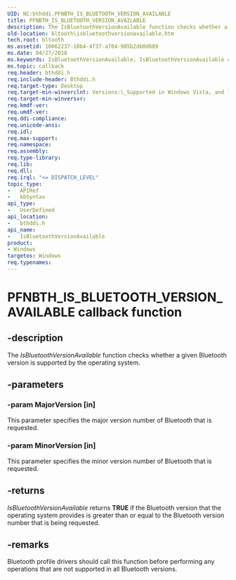 ```yaml
---
UID: NC:bthddi.PFNBTH_IS_BLUETOOTH_VERSION_AVAILABLE
title: PFNBTH_IS_BLUETOOTH_VERSION_AVAILABLE
description: The IsBluetoothVersionAvailable function checks whether a given Bluetooth version is supported by the operating system.
old-location: bltooth\isbluetoothversionavailable.htm
tech.root: bltooth
ms.assetid: 10662237-18b4-4f37-a704-985b2db0d689
ms.date: 04/27/2018
ms.keywords: IsBluetoothVersionAvailable, IsBluetoothVersionAvailable callback function [Bluetooth Devices], PFNBTH_IS_BLUETOOTH_VERSION_AVAILABLE, PFNBTH_IS_BLUETOOTH_VERSION_AVAILABLE callback, bltooth.isbluetoothversionavailable, bth_funcs_34a25a87-fa07-46dc-aeaa-411009990c8b.xml, bthddi/IsBluetoothVersionAvailable
ms.topic: callback
req.header: bthddi.h
req.include-header: Bthddi.h
req.target-type: Desktop
req.target-min-winverclnt: Versions:\_Supported in Windows Vista, and later.
req.target-min-winversvr: 
req.kmdf-ver: 
req.umdf-ver: 
req.ddi-compliance: 
req.unicode-ansi: 
req.idl: 
req.max-support: 
req.namespace: 
req.assembly: 
req.type-library: 
req.lib: 
req.dll: 
req.irql: "<= DISPATCH_LEVEL"
topic_type:
-	APIRef
-	kbSyntax
api_type:
-	UserDefined
api_location:
-	bthddi.h
api_name:
-	IsBluetoothVersionAvailable
product:
- Windows
targetos: Windows
req.typenames: 
---
```


# PFNBTH_IS_BLUETOOTH_VERSION_AVAILABLE callback function


## -description


The 
  <i>IsBluetoothVersionAvailable</i> function checks whether a given Bluetooth version is supported by the
  operating system.


## -parameters




### -param MajorVersion [in]

This parameter specifies the major version number of Bluetooth that is requested.


### -param MinorVersion [in]

This parameter specifies the minor version number of Bluetooth that is requested.


## -returns



<i>IsBluetoothVersionAvailable</i> returns <b>TRUE</b> if the Bluetooth version that the operating system
     provides is greater than or equal to the Bluetooth version number that is being requested.




## -remarks



Bluetooth profile drivers should call this function before performing any operations that are not
    supported in all Bluetooth versions.



